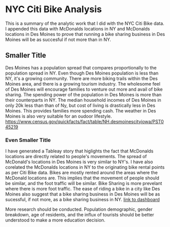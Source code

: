 # NYC Citi Bike Analysis 
This is a summary of the analytic work that I did with the NYC Citi Bike data. I appended this data with McDonalds locations in NY and McDonalds locations in Des Moines to prove that running
a bike sharing business in Des Moines will be as succesful if not more than in NY. 
## Smaller Title 
Des Moines has a population spread that compares proportionally to the population spread in NY. Even though Des Moines population is less than NY, it's a growing community. There are more biking trails within the Des Moines area, and there is a growing tourism industry. The wholesome feel of Des Moines will encourage families to venture out more and avail of bike sharing. The spending power of the population in Des Moines is more than their counterparts in NY. The median household incomes of Des Moines in only 20k less than than of Ny, but cost of living is drastically less in Des Moines. This provides families more spending cash. The weather in Des Moines is also very suitable for an oudoor lifestyle. 
https://www.census.gov/quickfacts/fact/table/NH,desmoinescityiowa/PST045219
### Even Smaller Title
I have generated a Tableay story that higlights the fact that McDonalds locations are directly related to people's movements. The spread of McDonald's locations in Des Moines is very similar to NY's. I have also corelated the McDonalds locations in NY to the originating bike rental points as per Citi Bike data. Bikes are mostly rented around the areas where the McDonald locations are.  This implies that the movement of people should be similar, and the foot traffic will be similar. Bike Sharing is more prevelant where there is more foot traffic. The ease of riding a bike in a city like Des Moines also suggest that a bike sharing business in Des Moines will be as sucessful, if not more, as a bike sharing business in NY. 
[link to dashboard](https://public.tableau.com/profile/rachana.jolin#!/vizhome/Module14BikeSharing/Mod14ChallengeStory?publish=yes)

More research should be conducted. Population demographic, gender breakdown, age of residents, and the influx of tourists should be better understood to make a more education decision. 